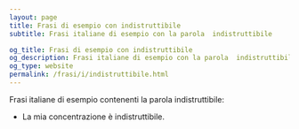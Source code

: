 ```yaml
---
layout: page
title: Frasi di esempio con indistruttibile 
subtitle: Frasi italiane di esempio con la parola  indistruttibile

og_title: Frasi di esempio con indistruttibile 
og_description: Frasi italiane di esempio con la parola  indistruttibile
og_type: website
permalink: /frasi/i/indistruttibile.html
---
```


Frasi italiane di esempio contenenti la parola indistruttibile:


- La mia concentrazione è indistruttibile.

